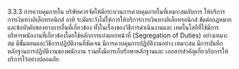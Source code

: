 3.3.3 การควบคุมภายใน
บริษัทควรจัดให้มีกระบวนการควบคุมภายในที่เหมาะสมกับการ
ให้บริการการเงินทางอิเล็กทรอนิกส์ อาทิ ระมัดระวังไม่ให้การให้บริการการเงินทางอิเล็กทรอนิกส์
ขัดต่อกฎหมายและข้อบังคับของทางการอื่นที่เกี่ยวข้อง ทั้งในเรื่องของวิธีการดำเนินงานและ
เทคโนโลยีที่ใช้มีการบริหารพนักงานที่เกี่ยวข้องโดยใช้หลักการแบ่งแยกหน้าที่ (Segregation of
Duties) อย่างเหมาะสม มีขั้นตอนและวิธีการปฏิบัติงานที่ชัดเจน มีการควบคุมการปฏิบัติงานอย่าง
เหมาะสม มีการบันทึกหลักฐานการปฏิบัติงานของพนักงาน รวมทั้งมีการเก็บรักษาหลักฐานและ
เอกสารสําคัญเกี่ยวกับการให้บริการไว้อย่างปลอดภัย
